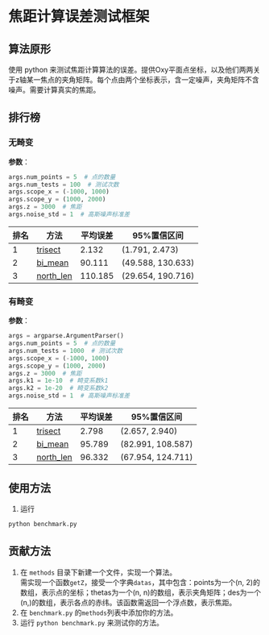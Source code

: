 # 焦距计算误差测试框架

## 算法原形

使用 python 来测试焦距计算算法的误差。提供Oxy平面点坐标，以及他们两两关于z轴某一焦点的夹角矩阵。每个点由两个坐标表示，含一定噪声，夹角矩阵不含噪声。需要计算真实的焦距。

## 排行榜
### 无畸变
**参数**：
```python
args.num_points = 5  # 点的数量
args.num_tests = 100  # 测试次数
args.scope_x = (-1000, 1000)
args.scope_y = (1000, 2000)
args.z = 3000  # 焦距
args.noise_std = 1  # 高斯噪声标准差
```

|排名|方法|平均误差|95%置信区间|
|---|---|---|---|
| 1 | [trisect](methods/trisect.py) | 2.132 | (1.791, 2.473) |
| 2 | [bi_mean](methods/bi_mean.py) | 90.111 | (49.588, 130.633) |
| 3 | [north_len](methods/north_len.py) | 110.185 | (29.654, 190.716) |

### 有畸变
**参数**：
```python
args = argparse.ArgumentParser()
args.num_points = 5  # 点的数量
args.num_tests = 1000  # 测试次数
args.scope_x = (-1000, 1000)
args.scope_y = (1000, 2000)
args.z = 3000  # 焦距
args.k1 = 1e-10  # 畸变系数k1
args.k2 = 1e-20  # 畸变系数k2
args.noise_std = 1  # 高斯噪声标准差
```

|排名|方法|平均误差|95%置信区间|
|---|---|---|---|
| 1 | [trisect](methods/trisect.py) | 2.798 | (2.657, 2.940) |
| 2 | [bi_mean](methods/bi_mean.py) | 95.789 | (82.991, 108.587) |
| 3 | [north_len](methods/north_len.py) | 96.332 | (67.954, 124.711) |

## 使用方法
1. 运行
```bash
python benchmark.py
```

## 贡献方法
1. 在 `methods` 目录下新建一个文件，实现一个算法。  
    需实现一个函数`getZ`，接受一个字典`datas`，其中包含：points为一个(n, 2)的数组，表示点的坐标；thetas为一个(n, n)的数组，表示夹角矩阵；des为一个(n,)的数组，表示各点的赤纬。该函数需返回一个浮点数，表示焦距。
2. 在 `benchmark.py` 的`methods`列表中添加你的方法。
3. 运行 `python benchmark.py` 来测试你的方法。
